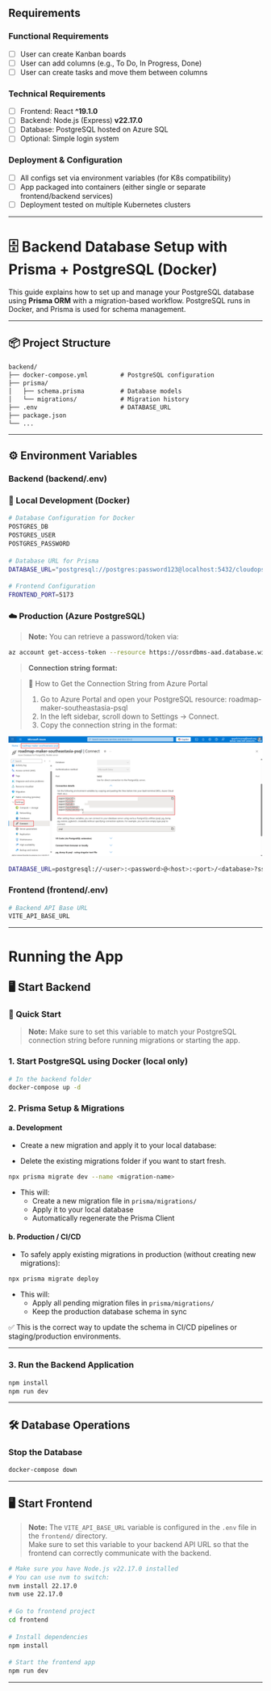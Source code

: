 ## Requirements

### Functional Requirements
- [ ] User can create Kanban boards
- [ ] User can add columns (e.g., To Do, In Progress, Done)
- [ ] User can create tasks and move them between columns

### Technical Requirements
- [ ] Frontend: React **^19.1.0**
- [ ] Backend: Node.js (Express) **v22.17.0**
- [ ] Database: PostgreSQL hosted on Azure SQL
- [ ] Optional: Simple login system

### Deployment & Configuration
- [ ] All configs set via environment variables (for K8s compatibility)
- [ ] App packaged into containers (either single or separate frontend/backend services)
- [ ] Deployment tested on multiple Kubernetes clusters

---

# 🗄️ Backend Database Setup with Prisma + PostgreSQL (Docker)
 
This guide explains how to set up and manage your PostgreSQL database using **Prisma ORM** with a migration-based workflow. PostgreSQL runs in Docker, and Prisma is used for schema management.
 
---
 
## 📦 Project Structure
 
```text
backend/
├── docker-compose.yml         # PostgreSQL configuration
├── prisma/
│   ├── schema.prisma          # Database models
│   └── migrations/            # Migration history
├── .env                       # DATABASE_URL
├── package.json
└── ...
```
 
---

## ⚙️ Environment Variables

### Backend (backend/.env)

### 🐳 Local Development (Docker)
```bash
# Database Configuration for Docker
POSTGRES_DB
POSTGRES_USER
POSTGRES_PASSWORD

# Database URL for Prisma
DATABASE_URL="postgresql://postgres:password123@localhost:5432/cloudops_db?schema=public"

# Frontend Configuration
FRONTEND_PORT=5173
```
### ☁️ Production (Azure PostgreSQL)
> **Note:** You can retrieve a password/token via:

```bash
az account get-access-token --resource https://ossrdbms-aad.database.windows.net --query accessToken --ouput tsv
```
> **Connection string format:**

> 🔑 How to Get the Connection String from Azure Portal
> 1. Go to Azure Portal and open your PostgreSQL resource:
  roadmap-maker-southeastasia-psql
> 2. In the left sidebar, scroll down to Settings → Connect.
> 3. Copy the connection string in the format:

![alt text](azure-portal-connection-string.png)

```bash
DATABASE_URL=postgresql://<user>:<password>@<host>:<port>/<database>?sslmode=require
```
### Frontend (frontend/.env)

```bash
# Backend API Base URL
VITE_API_BASE_URL
```
---

# Running the App

## 🖥️ Start Backend

### 🚀 Quick Start
> **Note:** 
> Make sure to set this variable to match your PostgreSQL connection string before running migrations or starting the app.
 

### 1. Start PostgreSQL using Docker (local only)
 
```bash
# In the backend folder
docker-compose up -d
```
 
### 2. Prisma Setup & Migrations
 
#### a. Development
 
- Create a new migration and apply it to your local database:
* Delete the existing migrations folder if you want to start fresh.
 
```bash
npx prisma migrate dev --name <migration-name>
```
 
- This will:
  - Create a new migration file in `prisma/migrations/`
  - Apply it to your local database
  - Automatically regenerate the Prisma Client
 
#### b. Production / CI/CD
 
- To safely apply existing migrations in production (without creating new migrations):
 
```bash
npx prisma migrate deploy
```
 
- This will:
  - Apply all pending migration files in `prisma/migrations/`
  - Keep the production database schema in sync
 
✅ This is the correct way to update the schema in CI/CD pipelines or staging/production environments.
 
---
 
### 3. Run the Backend Application

```bash
npm install
npm run dev
```
 
---
 
## 🛠️ Database Operations
 
### Stop the Database
 
```bash
docker-compose down
```
---

## 🖥️ Start Frontend

> **Note:** The `VITE_API_BASE_URL` variable is configured in the `.env` file in the `frontend/` directory.  
> Make sure to set this variable to your backend API URL so that the frontend can correctly communicate with the backend.

```bash
# Make sure you have Node.js v22.17.0 installed
# You can use nvm to switch:
nvm install 22.17.0
nvm use 22.17.0

# Go to frontend project
cd frontend

# Install dependencies
npm install

# Start the frontend app
npm run dev
```
---